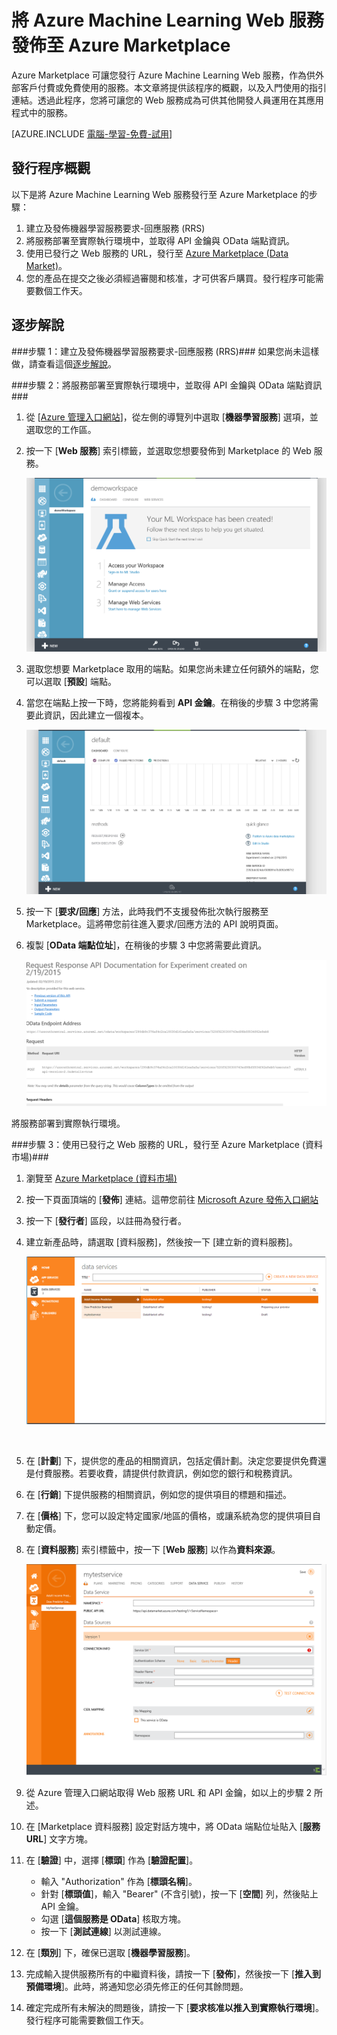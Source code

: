 <properties 
	pageTitle="將 Machine Learning Web 服務發佈至 Azure Marketplace | Microsoft Azure"
	description="如何將 Azure Machine Learning Web 服務發佈至 Azure Marketplace"
	services="machine-learning"
	documentationCenter=""
	authors="LuisCabrer"
	manager="paulettm"
	editor="cgronlun"/>

<tags 
	ms.service="machine-learning"
	ms.workload="data-services"
	ms.tgt_pltfrm="na"
	ms.devlang="na"
	ms.topic="article"
	ms.date="09/01/2015"
	ms.author="bharaths"/>

# 將 Azure Machine Learning Web 服務發佈至 Azure Marketplace 

Azure Marketplace 可讓您發行 Azure Machine Learning Web 服務，作為供外部客戶付費或免費使用的服務。本文章將提供該程序的概觀，以及入門使用的指引連結。透過此程序，您將可讓您的 Web 服務成為可供其他開發人員運用在其應用程式中的服務。


[AZURE.INCLUDE [電腦-學習-免費-試用](../../includes/machine-learning-free-trial.md)]

## 發行程序概觀 

以下是將 Azure Machine Learning Web 服務發行至 Azure Marketplace 的步驟：

1. 建立及發佈機器學習服務要求-回應服務 (RRS)
2. 將服務部署至實際執行環境中，並取得 API 金鑰與 OData 端點資訊。
3. 使用已發行之 Web 服務的 URL，發行至 [Azure Marketplace (Data Market)](https://publish.windowsazure.com/workspace/)。 
4. 您的產品在提交之後必須經過審閱和核准，才可供客戶購買。發行程序可能需要數個工作天。 

## 逐步解說
###步驟 1：建立及發佈機器學習服務要求-回應服務 (RRS)###
 如果您尚未這樣做，請查看這個[逐步解說](machine-learning-walkthrough-5-publish-web-service.md)。

###步驟 2：將服務部署至實際執行環境中，並取得 API 金鑰與 OData 端點資訊###
1. 從 [[Azure 管理入口網站](http://manage.windowsazure.com)]，從左側的導覽列中選取 [**機器學習服務**] 選項，並選取您的工作區。 

2. 按一下 [**Web 服務**] 索引標籤，並選取您想要發佈到 Marketplace 的 Web 服務。

	![Azure Marketplace][workspace]

3. 選取您想要 Marketplace 取用的端點。如果您尚未建立任何額外的端點，您可以選取 [**預設**] 端點。

4. 當您在端點上按一下時，您將能夠看到 **API 金鑰**。在稍後的步驟 3 中您將需要此資訊，因此建立一個複本。

	![Azure Marketplace][apikey]

5. 按一下 [**要求/回應**] 方法，此時我們不支援發佈批次執行服務至 Marketplace。這將帶您前往進入要求/回應方法的 API 說明頁面。

6. 複製 [**OData 端點位址**]，在稍後的步驟 3 中您將需要此資訊。

	![Azure Marketplace][odata]




將服務部署到實際執行環境。



###步驟 3：使用已發行之 Web 服務的 URL，發行至 Azure Marketplace (資料市場)###

1.  瀏覽至 [Azure Marketplace (資料市場)](http://datamarket.azure.com/home) 
2.  按一下頁面頂端的 [**發佈**] 連結。這帶您前往 [Microsoft Azure 發佈入口網站](https://publish.windowsazure.com)
3.  按一下 [**發行者**] 區段，以註冊為發行者。
4.	建立新產品時，請選取 [資料服務]，然後按一下 [建立新的資料服務]。 
 
	![Azure Marketplace][image1]

	<br />


5.	在 [**計劃**] 下，提供您的產品的相關資訊，包括定價計劃。決定您要提供免費還是付費服務。若要收費，請提供付款資訊，例如您的銀行和稅務資訊。

6.	在 [**行銷**] 下提供服務的相關資訊，例如您的提供項目的標題和描述。

7.	在 [**價格**] 下，您可以設定特定國家/地區的價格，或讓系統為您的提供項目自動定價。

8. 在 [**資料服務**] 索引標籤中，按一下 [**Web 服務**] 以作為**資料來源**。

	![Azure Marketplace][image2]

9.	從 Azure 管理入口網站取得 Web 服務 URL 和 API 金鑰，如以上的步驟 2 所述。

10.	在 [Marketplace 資料服務] 設定對話方塊中，將 OData 端點位址貼入 [**服務 URL**] 文字方塊。

11. 在 [**驗證**] 中，選擇 [**標頭**] 作為 [**驗證配置**]。

	- 輸入 "Authorization" 作為 [**標頭名稱**]。
	- 針對 [**標頭值**]，輸入 "Bearer" (不含引號)，按一下 [**空間**] 列，然後貼上 API 金鑰。
	- 勾選 [**這個服務是 OData**] 核取方塊。
	- 按一下 [**測試連線**] 以測試連線。

12.	在 [**類別**] 下，確保已選取 [**機器學習服務**]。

13. 完成輸入提供服務所有的中繼資料後，請按一下 [**發佈**]，然後按一下 [**推入到預備環境**]。此時，將通知您必須先修正的任何其餘問題。

14. 確定完成所有未解決的問題後，請按一下 [**要求核准以推入到實際執行環境**]。發行程序可能需要數個工作天。


[image1]: ./media/machine-learning-publish-web-service-to-azure-marketplace/image1.png
[image2]: ./media/machine-learning-publish-web-service-to-azure-marketplace/image2.png
[workspace]: ./media/machine-learning-publish-web-service-to-azure-marketplace/selectworkspace.png
[apikey]: ./media/machine-learning-publish-web-service-to-azure-marketplace/apikey.png
[odata]: ./media/machine-learning-publish-web-service-to-azure-marketplace/odata.png
 

<!---HONumber=September15_HO1-->